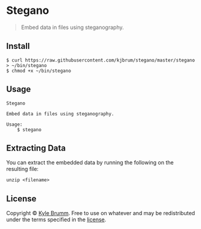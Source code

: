 # Stegano

> Embed data in files using steganography.


## Install

```
$ curl https://raw.githubusercontent.com/kjbrum/stegano/master/stegano > ~/bin/stegano
$ chmod +x ~/bin/stegano
```


## Usage

```
Stegano

Embed data in files using steganography.

Usage:
    $ stegano
```


## Extracting Data

You can extract the embedded data by running the following on the resulting file:

```
unzip <filename>
```


## License

Copyright © [Kyle Brumm](http://kylebrumm.com). Free to use on whatever and may be redistributed under the terms specified in the [license](LICENSE.md).
